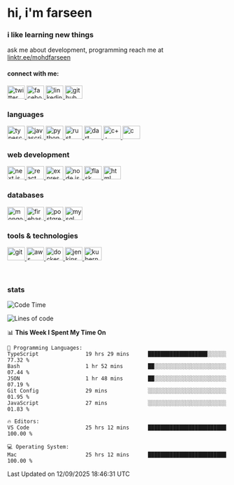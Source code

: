 <h1>hi, i'm farseen</h1>
<h3>i like learning new things</h3>
ask me about development, programming  
reach me at <a href="https://linktr.ee/mohdfarseen" target="_blank">linktr.ee/mohdfarseen</a>

<h4>connect with me:</h4>
<p>
  <a href="https://twitter.com/farseenmanekhan" target="_blank">
    <picture>
      <source media="(prefers-color-scheme: dark)" srcset="https://api.iconify.design/simple-icons:twitter.svg?color=white" />
      <source media="(prefers-color-scheme: light)" srcset="https://api.iconify.design/simple-icons:twitter.svg?color=black" />
      <img src="https://api.iconify.design/simple-icons:twitter.svg" alt="twitter" height="30" width="40" />
    </picture>
  </a>
  <a href="https://fb.com/mohammad.manekhan.9" target="_blank">
    <picture>
      <source media="(prefers-color-scheme: dark)" srcset="https://api.iconify.design/simple-icons:facebook.svg?color=white" />
      <source media="(prefers-color-scheme: light)" srcset="https://api.iconify.design/simple-icons:facebook.svg?color=black" />
      <img src="https://api.iconify.design/simple-icons:facebook.svg" alt="facebook" height="30" width="40" />
    </picture>
  </a>
  <a href="https://www.linkedin.com/in/mohammad-farseen-manekhan-2419531a7/" target="_blank">
    <picture>
      <source media="(prefers-color-scheme: dark)" srcset="https://api.iconify.design/simple-icons:linkedin.svg?color=white" />
      <source media="(prefers-color-scheme: light)" srcset="https://api.iconify.design/simple-icons:linkedin.svg?color=black" />
      <img src="https://api.iconify.design/simple-icons:linkedin.svg" alt="linkedin" height="30" width="40" />
    </picture>
  </a>
  <a href="https://github.com/farseenmanekhan1232" target="_blank">
    <picture>
      <source media="(prefers-color-scheme: dark)" srcset="https://api.iconify.design/simple-icons:github.svg?color=white" />
      <source media="(prefers-color-scheme: light)" srcset="https://api.iconify.design/simple-icons:github.svg?color=black" />
      <img src="https://api.iconify.design/simple-icons:github.svg" alt="github" height="30" width="40" />
    </picture>
  </a>
</p>

<h3>languages</h3>
<p>
  <a href="https://www.typescriptlang.org/" target="_blank">
    <picture>
      <source media="(prefers-color-scheme: dark)" srcset="https://api.iconify.design/logos:typescript-icon.svg?color=white" />
      <source media="(prefers-color-scheme: light)" srcset="https://api.iconify.design/logos:typescript-icon.svg?color=black" />
      <img src="https://api.iconify.design/logos:typescript-icon.svg" alt="typescript" height="30" width="40" />
    </picture>
  </a>
  <a href="https://developer.mozilla.org/en-US/docs/Web/JavaScript" target="_blank">
    <picture>
      <source media="(prefers-color-scheme: dark)" srcset="https://api.iconify.design/logos:javascript.svg?color=white" />
      <source media="(prefers-color-scheme: light)" srcset="https://api.iconify.design/logos:javascript.svg?color=black" />
      <img src="https://api.iconify.design/logos:javascript.svg" alt="javascript" height="30" width="40" />
    </picture>
  </a>
  <a href="https://www.python.org/" target="_blank">
    <picture>
      <source media="(prefers-color-scheme: dark)" srcset="https://api.iconify.design/logos:python.svg?color=white" />
      <source media="(prefers-color-scheme: light)" srcset="https://api.iconify.design/logos:python.svg?color=black" />
      <img src="https://api.iconify.design/logos:python.svg" alt="python" height="30" width="40" />
    </picture>
  </a>
  <a href="https://www.rust-lang.org/" target="_blank">
    <picture>
      <source media="(prefers-color-scheme: dark)" srcset="https://api.iconify.design/logos:rust.svg?color=white" />
      <source media="(prefers-color-scheme: light)" srcset="https://api.iconify.design/logos:rust.svg?color=black" />
      <img src="https://api.iconify.design/logos:rust.svg" alt="rust" height="30" width="40" />
    </picture>
  </a>
  <a href="https://dart.dev/" target="_blank">
    <picture>
      <source media="(prefers-color-scheme: dark)" srcset="https://api.iconify.design/logos:dart.svg?color=white" />
      <source media="(prefers-color-scheme: light)" srcset="https://api.iconify.design/logos:dart.svg?color=black" />
      <img src="https://api.iconify.design/logos:dart.svg" alt="dart" height="30" width="40" />
    </picture>
  </a>
  <a href="https://isocpp.org/" target="_blank">
    <picture>
      <source media="(prefers-color-scheme: dark)" srcset="https://api.iconify.design/logos:c-plusplus.svg?color=white" />
      <source media="(prefers-color-scheme: light)" srcset="https://api.iconify.design/logos:c-plusplus.svg?color=black" />
      <img src="https://api.iconify.design/logos:c-plusplus.svg" alt="c++" height="30" width="40" />
    </picture>
  </a>
  <a href="https://en.wikipedia.org/wiki/C_(programming_language)" target="_blank">
    <picture>
      <source media="(prefers-color-scheme: dark)" srcset="https://api.iconify.design/logos:c.svg?color=white" />
      <source media="(prefers-color-scheme: light)" srcset="https://api.iconify.design/logos:c.svg?color=black" />
      <img src="https://api.iconify.design/logos:c.svg" alt="c" height="30" width="40" />
    </picture>
  </a>
</p>

<h3>web development</h3>
<p>
  <a href="https://nextjs.org/" target="_blank">
    <picture>
      <source media="(prefers-color-scheme: dark)" srcset="https://api.iconify.design/logos:nextjs-icon.svg?color=white" />
      <source media="(prefers-color-scheme: light)" srcset="https://api.iconify.design/logos:nextjs-icon.svg?color=black" />
      <img src="https://api.iconify.design/logos:nextjs-icon.svg" alt="next.js" height="30" width="40" />
    </picture>
  </a>
  <a href="https://reactjs.org/" target="_blank">
    <picture>
      <source media="(prefers-color-scheme: dark)" srcset="https://api.iconify.design/logos:react.svg?color=white" />
      <source media="(prefers-color-scheme: light)" srcset="https://api.iconify.design/logos:react.svg?color=black" />
      <img src="https://api.iconify.design/logos:react.svg" alt="react" height="30" width="40" />
    </picture>
  </a>
  <a href="https://expressjs.com/" target="_blank">
    <picture>
      <source media="(prefers-color-scheme: dark)" srcset="https://api.iconify.design/simple-icons:express.svg?color=white" />
      <source media="(prefers-color-scheme: light)" srcset="https://api.iconify.design/simple-icons:express.svg?color=black" />
      <img src="https://api.iconify.design/simple-icons:express.svg" alt="express.js" height="30" width="40" />
    </picture>
  </a>
  <a href="https://nodejs.org/" target="_blank">
    <picture>
      <source media="(prefers-color-scheme: dark)" srcset="https://api.iconify.design/logos:nodejs-icon.svg?color=white" />
      <source media="(prefers-color-scheme: light)" srcset="https://api.iconify.design/logos:nodejs-icon.svg?color=black" />
      <img src="https://api.iconify.design/logos:nodejs-icon.svg" alt="node.js" height="30" width="40" />
    </picture>
  </a>
  <a href="https://flask.palletsprojects.com/" target="_blank">
    <picture>
      <source media="(prefers-color-scheme: dark)" srcset="https://api.iconify.design/simple-icons:flask.svg?color=white" />
      <source media="(prefers-color-scheme: light)" srcset="https://api.iconify.design/simple-icons:flask.svg?color=black" />
      <img src="https://api.iconify.design/simple-icons:flask.svg" alt="flask" height="30" width="40" />
    </picture>
  </a>
  <a href="https://developer.mozilla.org/en-US/docs/Web/HTML" target="_blank">
    <picture>
      <source media="(prefers-color-scheme: dark)" srcset="https://api.iconify.design/logos:html-5.svg?color=white" />
      <source media="(prefers-color-scheme: light)" srcset="https://api.iconify.design/logos:html-5.svg?color=black" />
      <img src="https://api.iconify.design/logos:html-5.svg" alt="html" height="30" width="40" />
    </picture>
  </a>
</p>


<h3>databases</h3>
<p>
  <a href="https://www.mongodb.com/" target="_blank">
    <picture>
      <source media="(prefers-color-scheme: dark)" srcset="https://api.iconify.design/logos:mongodb-icon.svg?color=white" />
      <source media="(prefers-color-scheme: light)" srcset="https://api.iconify.design/logos:mongodb-icon.svg?color=black" />
      <img src="https://api.iconify.design/logos:mongodb-icon.svg" alt="mongodb" height="30" width="40" />
    </picture>
  </a>
  <a href="https://firebase.google.com/" target="_blank">
    <picture>
      <source media="(prefers-color-scheme: dark)" srcset="https://api.iconify.design/logos:firebase.svg?color=white" />
      <source media="(prefers-color-scheme: light)" srcset="https://api.iconify.design/logos:firebase.svg?color=black" />
      <img src="https://api.iconify.design/logos:firebase.svg" alt="firebase" height="30" width="40" />
    </picture>
  </a>
  <a href="https://www.postgresql.org/" target="_blank">
    <picture>
      <source media="(prefers-color-scheme: dark)" srcset="https://api.iconify.design/logos:postgresql.svg?color=white" />
      <source media="(prefers-color-scheme: light)" srcset="https://api.iconify.design/logos:postgresql.svg?color=black" />
      <img src="https://api.iconify.design/logos:postgresql.svg" alt="postgresql" height="30" width="40" />
    </picture>
  </a>
  <a href="https://www.mysql.com/" target="_blank">
    <picture>
      <source media="(prefers-color-scheme: dark)" srcset="https://api.iconify.design/logos:mysql-icon.svg?color=white" />
      <source media="(prefers-color-scheme: light)" srcset="https://api.iconify.design/logos:mysql-icon.svg?color=black" />
      <img src="https://api.iconify.design/logos:mysql-icon.svg" alt="mysql" height="30" width="40" />
    </picture>
  </a>
</p>

<h3>tools & technologies</h3>
<p>
  <a href="https://git-scm.com/" target="_blank">
    <picture>
      <source media="(prefers-color-scheme: dark)" srcset="https://api.iconify.design/logos:git-icon.svg?color=white" />
      <source media="(prefers-color-scheme: light)" srcset="https://api.iconify.design/logos:git-icon.svg?color=black" />
      <img src="https://api.iconify.design/logos:git-icon.svg" alt="git" height="30" width="40" />
    </picture>
  </a>
  <a href="https://aws.amazon.com/" target="_blank">
    <picture>
      <source media="(prefers-color-scheme: dark)" srcset="https://api.iconify.design/logos:aws.svg?color=white" />
      <source media="(prefers-color-scheme: light)" srcset="https://api.iconify.design/logos:aws.svg?color=black" />
      <img src="https://api.iconify.design/logos:aws.svg" alt="aws" height="30" width="40" />
    </picture>
  </a>
  <a href="https://www.docker.com/" target="_blank">
    <picture>
      <source media="(prefers-color-scheme: dark)" srcset="https://api.iconify.design/logos:docker-icon.svg?color=white" />
      <source media="(prefers-color-scheme: light)" srcset="https://api.iconify.design/logos:docker-icon.svg?color=black" />
      <img src="https://api.iconify.design/logos:docker-icon.svg" alt="docker" height="30" width="40" />
    </picture>
  </a>
  <a href="https://www.jenkins.io/" target="_blank">
    <picture>
      <source media="(prefers-color-scheme: dark)" srcset="https://api.iconify.design/logos:jenkins.svg?color=white" />
      <source media="(prefers-color-scheme: light)" srcset="https://api.iconify.design/logos:jenkins.svg?color=black" />
      <img src="https://api.iconify.design/logos:jenkins.svg" alt="jenkins" height="30" width="40" />
    </picture>
  </a>
  <a href="https://kubernetes.io/" target="_blank">
    <picture>
      <source media="(prefers-color-scheme: dark)" srcset="https://api.iconify.design/logos:kubernetes.svg?color=white" />
      <source media="(prefers-color-scheme: light)" srcset="https://api.iconify.design/logos:kubernetes.svg?color=black" />
      <img src="https://api.iconify.design/logos:kubernetes.svg" alt="kubernetes" height="30" width="40" />
    </picture>
  </a>
</p>

<br/>



<h3>stats</h3>


<!--START_SECTION:waka-->
![Code Time](http://img.shields.io/badge/Code%20Time-1%2C061%20hrs%2034%20mins-blue)

![Lines of code](https://img.shields.io/badge/From%20Hello%20World%20I%27ve%20Written-7.0%20million%20lines%20of%20code-blue)

📊 **This Week I Spent My Time On** 

```text
💬 Programming Languages: 
TypeScript               19 hrs 29 mins      ███████████████████░░░░░░   77.32 % 
Bash                     1 hr 52 mins        ██░░░░░░░░░░░░░░░░░░░░░░░   07.44 % 
JSON                     1 hr 48 mins        ██░░░░░░░░░░░░░░░░░░░░░░░   07.19 % 
Git Config               29 mins             ░░░░░░░░░░░░░░░░░░░░░░░░░   01.95 % 
JavaScript               27 mins             ░░░░░░░░░░░░░░░░░░░░░░░░░   01.83 % 

🔥 Editors: 
VS Code                  25 hrs 12 mins      █████████████████████████   100.00 % 

💻 Operating System: 
Mac                      25 hrs 12 mins      █████████████████████████   100.00 % 
```


 Last Updated on 12/09/2025 18:46:31 UTC
<!--END_SECTION:waka-->
